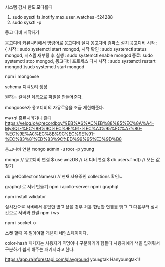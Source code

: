 시스템 감시 한도 모다를때 
1. sudo sysctl fs.inotify.max_user_watches=524288
2. sudo sysctl -p





몽고 디비 시작하기 

몽고디비 커뮤니티에서 명령어로 몽고디비 설치
몽고디비 컴파스 설치
몽고디비 시작 : {
    시작 : sudo systemctl start mongod,
    시작 확인 : sudo systemctl status mongod,
    시스템 재부팅 후 실행 : sudo systemctl enable mongod
    종료: sudo systemctl stop mongod,
    몽고디비 프로세스 다시 시작 : sudo systemctl restart mongod
}sudo systemctl start mongod

npm i mongoose

schema 디렉토리 생성

원하는 컬렉션 이름으로 파일을 만들어준다.

mongoose가 몽고디비의 자유로움을 조금 제한해준다.


mysql 종료시키거나 킬때 
https://velog.io/@recordboy/%EB%A6%AC%EB%88%85%EC%8A%A4-MySQL-%EC%8B%9C%EC%9E%91-%EC%A0%95%EC%A7%80-%EC%9E%AC%EC%8B%9C%EC%9E%91-%EC%83%81%ED%83%9C%ED%99%95%EC%9D%B8

몽고디비 연결
mongo admin -u root -p young

mongo // 몽고디비 연결
$ use amzDB  // 내 디비 연결
$ db.users.find() // 모든 값 찾기

db.getCollectionNames()  // 현재 사용중인 collections 확인ㄴ


 
graphql 로 서버 만들기
npm i apollo-server
npm i graphql



npm install validator

실시간으로 서버에서 응답만 받고 싶을 경우
처음 한번만 연결을 맺고 그 다음부터 실시간으로 서버와 연결
npm i ws 


npm i socket.io

소켓 할때 꼭 알아야할 개념이 네임스페이이다.


color-hash 패키지는 사용자가 익명이니 구분하기가 힘들다 사용자에게 색을 입혀줘서 구분하기 쉽게 해주는 패키지라고 한다.




https://app.rainforestapi.com/playground
youngtak
Hanyoungtak1!